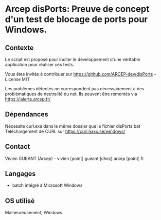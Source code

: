 # Arcep disPorts: Preuve de concept d'un test de blocage de ports pour Windows.

## Contexte

Le script est proposé pour inciter le développement d'une véritable application pour réaliser ces tests.

Vous êtes invités à contribuer sur https://github.com/ARCEP-dev/disPorts - License MIT

Les problèmes détectés ne correspondent pas nécessairement à des problématiques de neutralité du net.
Ils peuvent être remontés via https://jalerte.arcep.fr/

## Dépendances

Nécessite curl.exe dans le même dossier que le fichier disPorts.bat
Téléchargement de CURL sur https://curl.haxx.se/windows/

## Contact

Vivien GUEANT (Arcep) - vivien [point] gueant [chez] arcep [point] fr

## Langages

- batch intégré à Microsoft Windows

## OS utilisé

Malheureusement, Windows.
